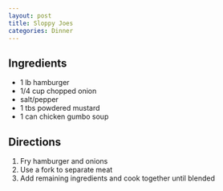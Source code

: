 ```yaml
---
layout: post
title: Sloppy Joes
categories: Dinner
---
```


## Ingredients 

- 1 lb hamburger
- 1/4 cup chopped onion
- salt/pepper
- 1 tbs powdered mustard
- 1 can chicken gumbo soup

## Directions

1. Fry hamburger and onions
2. Use a fork to separate meat
3. Add remaining ingredients and cook together until blended

